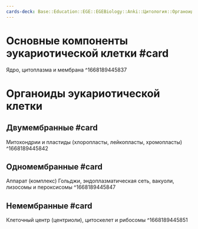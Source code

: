 ```yaml
---
cards-deck: Base::Education::EGE::EGEBiology::Anki::Цитология::Органоиды эукариот
---
```


# Основные компоненты эукариотической клетки #card
Ядро, цитоплазма и мембрана
^1668189445837

# Органоиды эукариотической клетки
## Двумембранные #card
Митохондрии и пластиды (хлоропласты, лейкопласты, хромопласты)
^1668189445842

## Одномембранные #card
Аппарат (комплекс) Гольджи, эндоплазматическая сеть, вакуоли, лизосомы и пероксисомы
^1668189445847

## Немембранные #card
Клеточный центр (центриоли), цитоскелет и рибосомы
^1668189445851
